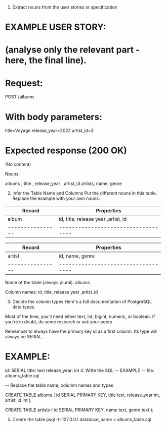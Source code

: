 1. Extract nouns from the user stories or specification
# EXAMPLE USER STORY:
# (analyse only the relevant part - here, the final line).

# Request:
POST /albums

# With body parameters:
title=Voyage
release_year=2022
artist_id=2

# Expected response (200 OK)
(No content)

Nouns: 

albums , title , release_year , artist_id
artists, name, genre


2. Infer the Table Name and Columns
Put the different nouns in this table. Replace the example with your own nouns.

|   Record       | Properties
|----------------|-----------------------------------|
|   album	       |id, title, release year ,artist_id |
|----------------|-----------------------------------|

|   Record       | Properties
|----------------|-----------------------------------|
|   artist       |id, name, genre                    |
|----------------|-----------------------------------|


Name of the table (always plural): albums

Column names: id, title, release year ,artist_id


3. Decide the column types
Here's a full documentation of PostgreSQL data types.

Most of the time, you'll need either text, int, bigint, numeric, or boolean. If you're in doubt, do some research or ask your peers.

Remember to always have the primary key id as a first column. Its type will always be SERIAL.

# EXAMPLE:

id: SERIAL
title: text
release_year: int
4. Write the SQL
-- EXAMPLE
-- file: albums_table.sql

-- Replace the table name, columm names and types.

CREATE TABLE albums (
  id SERIAL PRIMARY KEY,
  title text,
  release_year int,
  artist_id int
);

CREATE TABLE artists (
  id SERIAL PRIMARY KEY,
  name text,
  genre text
);

5. Create the table
psql -h 127.0.0.1 database_name < albums_table.sql